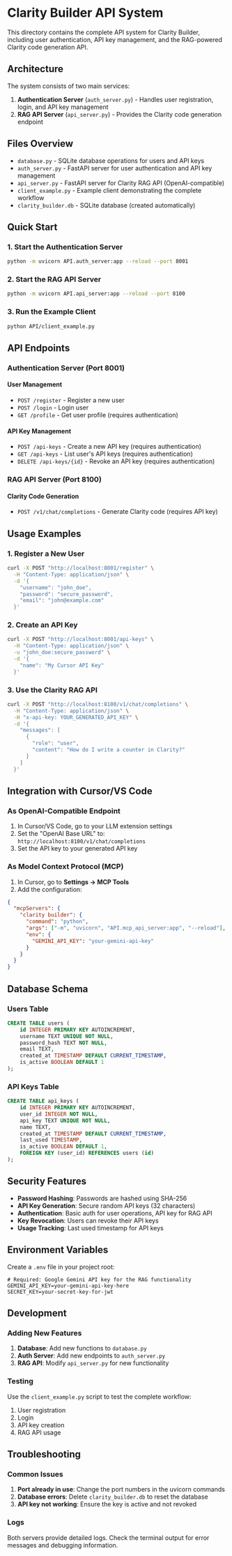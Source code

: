 # Clarity Builder API System

This directory contains the complete API system for Clarity Builder, including user authentication, API key management, and the RAG-powered Clarity code generation API.

## Architecture

The system consists of two main services:

1. **Authentication Server** (`auth_server.py`) - Handles user registration, login, and API key management
2. **RAG API Server** (`api_server.py`) - Provides the Clarity code generation endpoint

## Files Overview

- `database.py` - SQLite database operations for users and API keys
- `auth_server.py` - FastAPI server for user authentication and API key management
- `api_server.py` - FastAPI server for Clarity RAG API (OpenAI-compatible)
- `client_example.py` - Example client demonstrating the complete workflow
- `clarity_builder.db` - SQLite database (created automatically)

## Quick Start

### 1. Start the Authentication Server

```bash
python -m uvicorn API.auth_server:app --reload --port 8001
```

### 2. Start the RAG API Server

```bash
python -m uvicorn API.api_server:app --reload --port 8100
```

### 3. Run the Example Client

```bash
python API/client_example.py
```

## API Endpoints

### Authentication Server (Port 8001)

#### User Management
- `POST /register` - Register a new user
- `POST /login` - Login user
- `GET /profile` - Get user profile (requires authentication)

#### API Key Management
- `POST /api-keys` - Create a new API key (requires authentication)
- `GET /api-keys` - List user's API keys (requires authentication)
- `DELETE /api-keys/{id}` - Revoke an API key (requires authentication)

### RAG API Server (Port 8100)

#### Clarity Code Generation
- `POST /v1/chat/completions` - Generate Clarity code (requires API key)

## Usage Examples

### 1. Register a New User

```bash
curl -X POST "http://localhost:8001/register" \
  -H "Content-Type: application/json" \
  -d '{
    "username": "john_doe",
    "password": "secure_password",
    "email": "john@example.com"
  }'
```

### 2. Create an API Key

```bash
curl -X POST "http://localhost:8001/api-keys" \
  -H "Content-Type: application/json" \
  -u "john_doe:secure_password" \
  -d '{
    "name": "My Cursor API Key"
  }'
```

### 3. Use the Clarity RAG API

```bash
curl -X POST "http://localhost:8100/v1/chat/completions" \
  -H "Content-Type: application/json" \
  -H "x-api-key: YOUR_GENERATED_API_KEY" \
  -d '{
    "messages": [
      {
        "role": "user",
        "content": "How do I write a counter in Clarity?"
      }
    ]
  }'
```

## Integration with Cursor/VS Code

### As OpenAI-Compatible Endpoint

1. In Cursor/VS Code, go to your LLM extension settings
2. Set the "OpenAI Base URL" to: `http://localhost:8100/v1/chat/completions`
3. Set the API key to your generated API key

### As Model Context Protocol (MCP)

1. In Cursor, go to **Settings → MCP Tools**
2. Add the configuration:
```json
{
  "mcpServers": {
    "clarity builder": {
      "command": "python",
      "args": ["-m", "uvicorn", "API.mcp_api_server:app", "--reload"],
      "env": {
        "GEMINI_API_KEY": "your-gemini-api-key"
      }
    }
  }
}
```

## Database Schema

### Users Table
```sql
CREATE TABLE users (
    id INTEGER PRIMARY KEY AUTOINCREMENT,
    username TEXT UNIQUE NOT NULL,
    password_hash TEXT NOT NULL,
    email TEXT,
    created_at TIMESTAMP DEFAULT CURRENT_TIMESTAMP,
    is_active BOOLEAN DEFAULT 1
);
```

### API Keys Table
```sql
CREATE TABLE api_keys (
    id INTEGER PRIMARY KEY AUTOINCREMENT,
    user_id INTEGER NOT NULL,
    api_key TEXT UNIQUE NOT NULL,
    name TEXT,
    created_at TIMESTAMP DEFAULT CURRENT_TIMESTAMP,
    last_used TIMESTAMP,
    is_active BOOLEAN DEFAULT 1,
    FOREIGN KEY (user_id) REFERENCES users (id)
);
```

## Security Features

- **Password Hashing**: Passwords are hashed using SHA-256
- **API Key Generation**: Secure random API keys (32 characters)
- **Authentication**: Basic auth for user operations, API key for RAG API
- **Key Revocation**: Users can revoke their API keys
- **Usage Tracking**: Last used timestamp for API keys

## Environment Variables

Create a `.env` file in your project root:

```env
# Required: Google Gemini API key for the RAG functionality
GEMINI_API_KEY=your-gemini-api-key-here
SECRET_KEY=your-secret-key-for-jwt
```

## Development

### Adding New Features

1. **Database**: Add new functions to `database.py`
2. **Auth Server**: Add new endpoints to `auth_server.py`
3. **RAG API**: Modify `api_server.py` for new functionality

### Testing

Use the `client_example.py` script to test the complete workflow:
1. User registration
2. Login
3. API key creation
4. RAG API usage

## Troubleshooting

### Common Issues

1. **Port already in use**: Change the port numbers in the uvicorn commands
2. **Database errors**: Delete `clarity_builder.db` to reset the database
3. **API key not working**: Ensure the key is active and not revoked

### Logs

Both servers provide detailed logs. Check the terminal output for error messages and debugging information.


